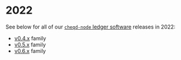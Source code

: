 # 2022

See below for all of our [`cheqd-node` ledger software](https://github.com/cheqd/cheqd-node/) releases in 2022:

* [v0.4.x](v0.4.x.md) family
* [v0.5.x](v0.5.x.md) family
* [v0.6.x](v0.6.x.md) family
